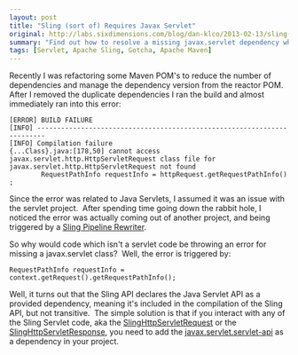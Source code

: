 ```yaml
---
layout: post
title: "Sling (sort of) Requires Javax Servlet"
original: http://labs.sixdimensions.com/blog/dan-klco/2013-02-13/sling-sort-requires-javax-servlet
summary: "Find out how to resolve a missing javax.servlet dependency when using the Apache Sling API."
tags: [Servlet, Apache Sling, Gotcha, Apache Maven]
---
```


Recently I was refactoring some Maven POM's to reduce the number of dependencies and manage the dependency version from the reactor POM.&nbsp;&nbsp; After I removed the duplicate dependencies&nbsp;I ran the build and almost immediately ran into this error:

    [ERROR] BUILD FAILURE  
    [INFO] ------------------------------------------------------------------------  
    [INFO] Compilation failure  
    {...Class}.java:[178,50] cannot access javax.servlet.http.HttpServletRequest class file for javax.servlet.http.HttpServletRequest not found
			RequestPathInfo requestInfo = httpRequest.getRequestPathInfo() ;

Since the error was related to Java Servlets, I assumed it was an issue with the servlet project.&nbsp; After spending time going down the rabbit hole, I noticed the error was actually coming out of another project, and being triggered by a [Sling Pipeline Rewriter][1].

So why would code which isn't a servlet code be throwing an error for missing a javax.servlet class?&nbsp; Well, the error is triggered by:

	RequestPathInfo requestInfo = context.getRequest().getRequestPathInfo();

Well, it turns out that the Sling API declares the Java Servlet API as a provided dependency, meaning it's included in the compilation of the Sling API, but not transitive.&nbsp; The simple solution is that if you interact with any of the Sling Servlet code, aka the [SlingHttpServletRequest][2] or the [SlingHttpServletResponse][3], you need to add the [javax.servlet.servlet-api][4] as a dependency in your project.

 [1]: http://sling.apache.org/site/output-rewriting-pipelines-orgapacheslingrewriter.html "Apache Sling Rewriting Pipeline"
 [2]: http://sling.apache.org/apidocs/sling6/org/apache/sling/api/SlingHttpServletRequest.html "SlingHttpServletRequest JavaDocs"
 [3]: http://sling.apache.org/apidocs/sling6/org/apache/sling/api/SlingHttpServletResponse.html "SlingHttpServletResponse JavaDocs"
 [4]: http://search.maven.org/#artifactdetails|javax.servlet|servlet-api|2.4|jar "Java Servlet API"  